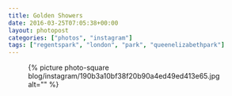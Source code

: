 ```yaml
---
title: Golden Showers
date: 2016-03-25T07:05:38+00:00
layout: photopost
categories: ["photos", "instagram"]
tags: ["regentspark", "london", "park", "queenelizabethpark"]
---
```


<figure class="photo photo--square">
  {% picture photo-square blog/instagram/190b3a10bf38f20b90a4ed49ed413e65.jpg alt="" %}
</figure>


